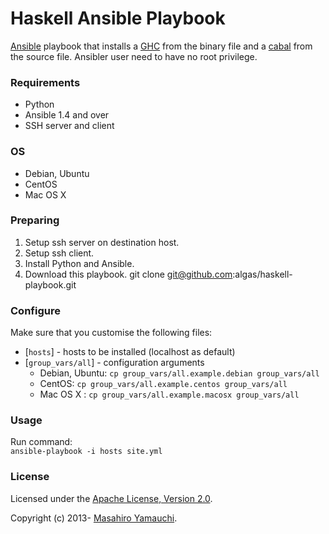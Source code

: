 Haskell Ansible Playbook
========================

[Ansible](http://www.ansibleworks.com/) playbook that installs a [GHC](http://www.haskell.org/ghc/) from the binary file and a [cabal](http://www.haskell.org/cabal/) from the source file.
Ansibler user need to have no root privilege.

### Requirements

- Python
- Ansible 1.4 and over
- SSH server and client

### OS

- Debian, Ubuntu
- CentOS
- Mac OS X

### Preparing

1. Setup ssh server on destination host.
2. Setup ssh client.
3. Install Python and Ansible.
4. Download this playbook.
git clone git@github.com:algas/haskell-playbook.git

### Configure

Make sure that you customise the following files:

- [`hosts`] - hosts to be installed (localhost as default)
- [`group_vars/all`] - configuration arguments
  - Debian, Ubuntu: `cp group_vars/all.example.debian group_vars/all`
  - CentOS: `cp group_vars/all.example.centos group_vars/all`
  - Mac OS X : `cp group_vars/all.example.macosx group_vars/all`

### Usage

Run command:  
`ansible-playbook -i hosts site.yml`

### License

Licensed under the [Apache License, Version 2.0](http://www.apache.org/licenses/LICENSE-2.0).

Copyright (c) 2013- [Masahiro Yamauchi](mailto:sgt.yamauchi@gmail.com).

